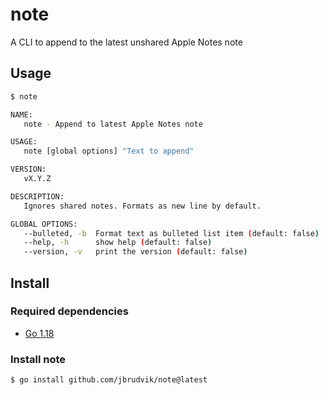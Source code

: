 # note

A CLI to append to the latest unshared Apple Notes note

## Usage

```sh
$ note

NAME:
   note - Append to latest Apple Notes note

USAGE:
   note [global options] "Text to append"

VERSION:
   vX.Y.Z

DESCRIPTION:
   Ignores shared notes. Formats as new line by default.

GLOBAL OPTIONS:
   --bulleted, -b  Format text as bulleted list item (default: false)
   --help, -h      show help (default: false)
   --version, -v   print the version (default: false)
```

## Install

### Required dependencies

- [Go 1.18](https://go.dev/doc/install)

### Install note

```sh
$ go install github.com/jbrudvik/note@latest
```
